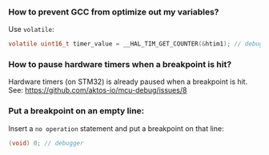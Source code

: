 ### How to prevent GCC from optimize out my variables?

Use `volatile`:

```c
volatile uint16_t timer_value = __HAL_TIM_GET_COUNTER(&htim1); // debugger 
```

### How to pause hardware timers when a breakpoint is hit?

Hardware timers (on STM32) is already paused when a breakpoint is hit. See: https://github.com/aktos-io/mcu-debug/issues/8

### Put a breakpoint on an empty line: 

Insert a `no operation` statement and put a breakpoint on that line: 

```c
(void) 0; // debugger
```
